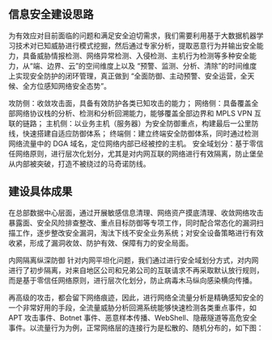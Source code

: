 ## 信息安全建设思路

为有效应对目前面临的问题和满足安全迫切需求，我们需要利用基于大数据机器学习技术对已知威胁进行模式挖掘，然后通过专家分析，提取恶意行为并输出安全能力，具备威胁情报检测、网络异常检测、入侵检测、主机行为检测等多种安全能力，从“端、边界、云”的空间维度上以及 “预警、监测、分析、清除”的时间维度上实现安全防护的闭环管理，真正做到 “全面防御、主动预警、安全运营，全天候、全方位感知网络安全态势”。

攻防侧：收敛攻击面，具备有效防护各类已知攻击的能力；
网络侧：具备覆盖全部网络协议栈的分析、检测和分析回溯能力，能够覆盖全部边界和 MPLS VPN 互联的链路；
主机侧：以业务主机（服务器）为安全防御重点，构建最后一公里防线，快速搭建自适应防御体系；
终端侧：建立终端安全防御体系，同时通过检测网络流量中的 DGA 域名，定位网络内部已经被控的主机。
安全域划分：基于零信任网络原则，进行层次化划分，尤其是对内网互联的网络进行有效隔离，防止堡垒从内部被突破，打造不被绕过的马奇诺防线。

## 建设具体成果

在总部数据中心层面，通过开展敏感信息清理、网络资产摸底清理、收敛网络攻击暴露面、安全风险排查整改、重点目标防御等专项工作，同时配合常态化的漏洞扫描工作，逐步整改安全漏洞，淘汰下线不安全业务系统；对安全设备策略进行有效收紧，形成了漏洞收敛、防护有效、保障有力的安全局面。

内网隔离纵深防御
针对内网平坦化问题，我们通过进行安全域划分方式，对内网进行了初步隔离，对来自地区公司和兄弟公司的互联请求不再采取默认放行规则，而是基于零信任网络原则，进行层次化划分，防止病毒木马纵向感染横向传播。

再高级的攻击，都会留下网络痕迹，因此，进行网络全流量分析是精确感知安全的一个非常好用的手段，全流量威胁分析回溯系统能够快速检测各类重点事件，如 APT 攻击事件、Botnet 事件、恶意样本传播、WebShell、隐蔽隧道等高危安全事件。以流量行为为例，正常网络层的连接行为是松散的、随机分布的，如下图：